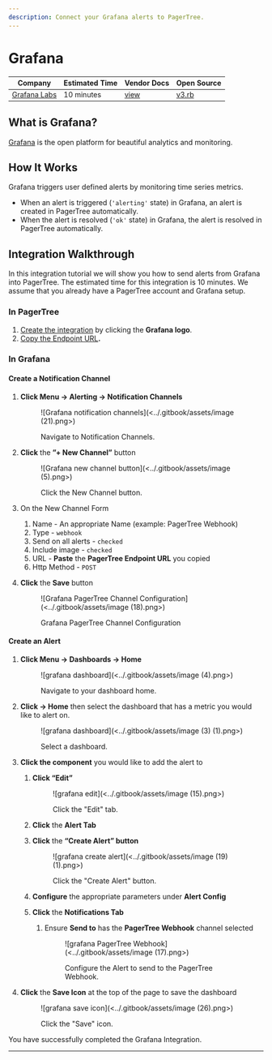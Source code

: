 ```yaml
---
description: Connect your Grafana alerts to PagerTree.
---
```


# Grafana

| Company                              | Estimated Time | Vendor Docs                                 | Open Source                                                                                                                   |
| ------------------------------------ | -------------- | ------------------------------------------- | ----------------------------------------------------------------------------------------------------------------------------- |
| [Grafana Labs](https://grafana.com/) | 10 minutes     | [view](https://apex.sh/docs/ping/webhooks/) | [v3.rb](https://github.com/PagerTree/pager\_tree-integrations/blob/main/app/models/pager\_tree/integrations/apex\_ping/v3.rb) |

## What is Grafana?

[Grafana](https://grafana.com/) is the open platform for beautiful analytics and monitoring.

## **How It Works**

Grafana triggers user defined alerts by monitoring time series metrics.

* When an alert is triggered (`'alerting'` state) in Grafana, an alert is created in PagerTree automatically.
* When the alert is resolved (`'ok'` state) in Grafana, the alert is resolved in PagerTree automatically.

## Integration Walkthrough

In this integration tutorial we will show you how to send alerts from Grafana into PagerTree. The estimated time for this integration is 10 minutes. We assume that you already have a PagerTree account and Grafana setup.

### In PagerTree

1. [Create the integration](introduction.md#create-an-integration) by clicking the **Grafana logo**.
2. [Copy the Endpoint URL](introduction.md#copy-the-endpoint-url)**.**

### **In Grafana**

#### **Create a Notification Channel**

1.  **Click Menu -> Alerting -> Notification Channels**&#x20;

    <figure>![Grafana notification channels](<../.gitbook/assets/image (21).png>)<figcaption><p>Navigate to Notification Channels.</p></figcaption></figure>
2.  **Click** the **”+ New Channel”** button&#x20;

    <figure>![Grafana new channel button](<../.gitbook/assets/image (5).png>)<figcaption><p>Click the New Channel button.</p></figcaption></figure>
3. On the New Channel Form
   1. Name - An appropriate Name (example: PagerTree Webhook)
   2. Type - `webhook`
   3. Send on all alerts - `checked`
   4. Include image - `checked`
   5. URL - **Paste** the **PagerTree Endpoint URL** you copied
   6. Http Method - `POST`
4.  **Click** the **Save** button&#x20;

    <figure>![Grafana PagerTree Channel Configuration](<../.gitbook/assets/image (18).png>)<figcaption><p>Grafana PagerTree Channel Configuration</p></figcaption></figure>

#### Create an Alert

1.  **Click Menu -> Dashboards -> Home**&#x20;

    <figure>![grafana dashboard](<../.gitbook/assets/image (4).png>)<figcaption><p>Navigate to your dashboard home.</p></figcaption></figure>
2.  **Click -> Home** then select the dashboard that has a metric you would like to alert on.&#x20;

    <figure>![grafana dashboard](<../.gitbook/assets/image (3) (1).png>)<figcaption><p>Select a dashboard.</p></figcaption></figure>
3. **Click the component** you would like to add the alert to
   1.  **Click “Edit”**&#x20;

       <figure>![grafana edit](<../.gitbook/assets/image (15).png>)<figcaption><p>Click the "Edit" tab.</p></figcaption></figure>
   2. **Click** the **Alert Tab**
   3.  **Click** the **“Create Alert” button**&#x20;

       <figure>![grafana create alert](<../.gitbook/assets/image (19) (1).png>)<figcaption><p>Click the "Create Alert" button.</p></figcaption></figure>
   4. **Configure** the appropriate parameters under **Alert Config**
   5. **Click** the **Notifications Tab**
      1.  Ensure **Send to** has the **PagerTree Webhook** channel selected &#x20;

          <figure>![grafana  PagerTree Webhook](<../.gitbook/assets/image (17).png>)<figcaption><p>Configure the Alert to send to the PagerTree Webhook.</p></figcaption></figure>
4.  **Click** the **Save Icon** at the top of the page to save the dashboard&#x20;

    <figure>![grafana save icon](<../.gitbook/assets/image (26).png>)<figcaption><p>Click the "Save" icon.</p></figcaption></figure>

You have successfully completed the Grafana Integration.

***

